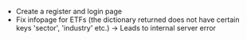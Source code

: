 - Create a register and login page
- Fix infopage for ETFs (the dictionary returned does not have certain keys 'sector', 'industry' etc.) -> Leads to internal server error
